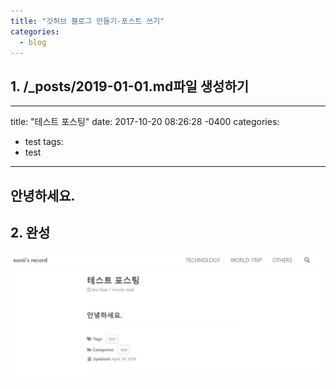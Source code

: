 ```yaml
---
title: "깃허브 블로그 만들기-포스트 쓰기"
categories:
  - blog
---
```


## 1. /_posts/2019-01-01.md파일 생성하기
---
title: "테스트 포스팅"
date: 2017-10-20 08:26:28 -0400
categories:
  - test
tags:
  - test
---
## 안녕하세요.



## 2. 완성
![캡처](/assets/images/testpost.JPG)

